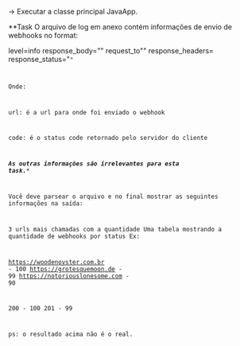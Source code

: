 -> Executar a classe principal JavaApp.




**Task
O arquivo de log em anexo contém informações de envio de 
webhooks no format:

level=info response_body="" request_to"<url>" 
response_headers= response_status="<code>"

Onde:

url: é a url para onde foi enviado o webhook

code: é o status code retornado pelo servidor do cliente

***As outras informações são irrelevantes para esta task.****

Você deve parsear o arquivo e no final mostrar as seguintes informações na saída:

3 urls mais chamadas com a quantidade
Uma tabela mostrando a quantidade de webhooks por status
Ex:

https://woodenoyster.com.br - 100
https://grotesquemoon.de - 99
https://notoriouslonesome.com - 90

200 - 100
201 - 99

ps: o resultado acima não é o real.
